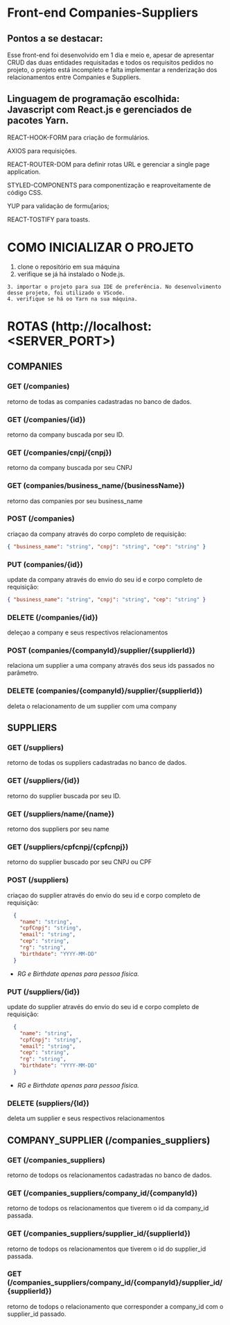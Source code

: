 # Front-end Companies-Suppliers

## Pontos a se destacar:
Esse front-end foi desenvolvido em 1 dia e meio e, apesar de apresentar CRUD das duas entidades requisitadas e todos os requisitos pedidos no projeto, o projeto está incompleto e falta implementar a renderização dos relacionamentos entre Companies e Suppliers. 

## Linguagem de programação escolhida: Javascript com React.js e gerenciados de pacotes Yarn.
REACT-HOOK-FORM para criação de formulários.

AXIOS para requisições.

REACT-ROUTER-DOM para definir rotas URL e gerenciar a single page application.

STYLED-COMPONENTS para componentização e reaproveitamente de código CSS.

YUP para validação de formu[arios;

REACT-TOSTIFY para toasts.


# COMO INICIALIZAR O PROJETO

1. clone o repositório em sua máquina
2. verifique se já há instalado o Node.js.
```
3. importar o projeto para sua IDE de preferência. No desenvolvimento desse projeto, foi utilizado o VScode.
4. verifique se há oo Yarn na sua máquina.
```


# ROTAS (http://localhost:<SERVER_PORT>)
## COMPANIES 

### GET (/companies)
retorno de todas as companies cadastradas no banco de dados. 

### GET (/companies/{id})
retorno da company buscada por seu ID.

### GET (/companies/cnpj/{cnpj}) 
retorno da company buscada por seu CNPJ

### GET (companies/business_name/{businessName})
retorno das companies por seu business_name 

### POST (/companies) 
criaçao da company através do corpo completo de requisição: 
```json
{ "business_name": "string", "cnpj": "string", "cep": "string" }
```

### PUT (companies/{id})
update da company através do envio do seu id e corpo completo de requisição: 
```json
{ "business_name": "string", "cnpj": "string", "cep": "string" }
```

### DELETE (/companies/{id})
deleçao a company e seus respectivos relacionamentos

### POST (companies/{companyId}/supplier/{supplierId})
relaciona um supplier a uma company através dos seus ids passados no parâmetro. 

### DELETE (companies/{companyId}/supplier/{supplierId})
deleta o relacionamento de um supplier com uma company


## SUPPLIERS

### GET (/suppliers)
retorno de todas os suppliers cadastradas no banco de dados. 

### GET (/suppliers/{id})
retorno do supplier buscada por seu ID.

### GET (/suppliers/name/{name})
retorno dos suppliers por seu name 

### GET (/suppliers/cpfcnpj/{cpfcnpj}) 
retorno do supplier buscado por seu CNPJ ou CPF

### POST (/suppliers) 
criaçao do supplier através do envio do seu id e corpo completo de requisição: 
```json
  {	
    "name": "string",	
    "cpfCnpj": "string", 
    "email": "string", 
    "cep": "string", 
    "rg": "string", 
    "birthdate": "YYYY-MM-DD"
  }
```
- _RG e Birthdate apenas para pessoa física._

### PUT (/suppliers/{id})
update do supplier através do envio do seu id e corpo completo de requisição: 
```json
  {	
    "name": "string",	
    "cpfCnpj": "string", 
    "email": "string", 
    "cep": "string", 
    "rg": "string", 
    "birthdate": "YYYY-MM-DD"
  }
```
- _RG e Birthdate apenas para pessoa física._

### DELETE (suppliers/{Id})
deleta um supplier e seus respectivos relacionamentos

## COMPANY_SUPPLIER (/companies_suppliers)


### GET (/companies_suppliers)
retorno de todops os relacionamentos cadastradas no banco de dados. 

### GET (/companies_suppliers/company_id/{companyId})
retorno de todops os relacionamentos que tiverem o id da company_id passada. 

### GET (/companies_suppliers/supplier_id/{supplierId})
retorno de todops os relacionamentos que tiverem o id do supplier_id passada. 

### GET (/companies_suppliers/company_id/{companyId}/supplier_id/{supplierId})
retorno de todops o relacionamento que corresponder a company_id com o supplier_id passado. 


